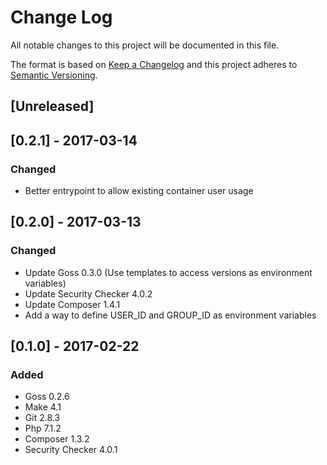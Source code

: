 # Change Log
All notable changes to this project will be documented in this file.

The format is based on [Keep a Changelog](http://keepachangelog.com/)
and this project adheres to [Semantic Versioning](http://semver.org/).

## [Unreleased]

## [0.2.1] - 2017-03-14
### Changed
-  Better entrypoint to allow existing container user usage

## [0.2.0] - 2017-03-13
### Changed
- Update Goss 0.3.0 (Use templates to access versions as environment variables)
- Update Security Checker 4.0.2
- Update Composer 1.4.1
- Add a way to define USER_ID and GROUP_ID as environment variables

## [0.1.0] - 2017-02-22
### Added
- Goss 0.2.6
- Make 4.1
- Git 2.8.3
- Php 7.1.2
- Composer 1.3.2
- Security Checker 4.0.1
